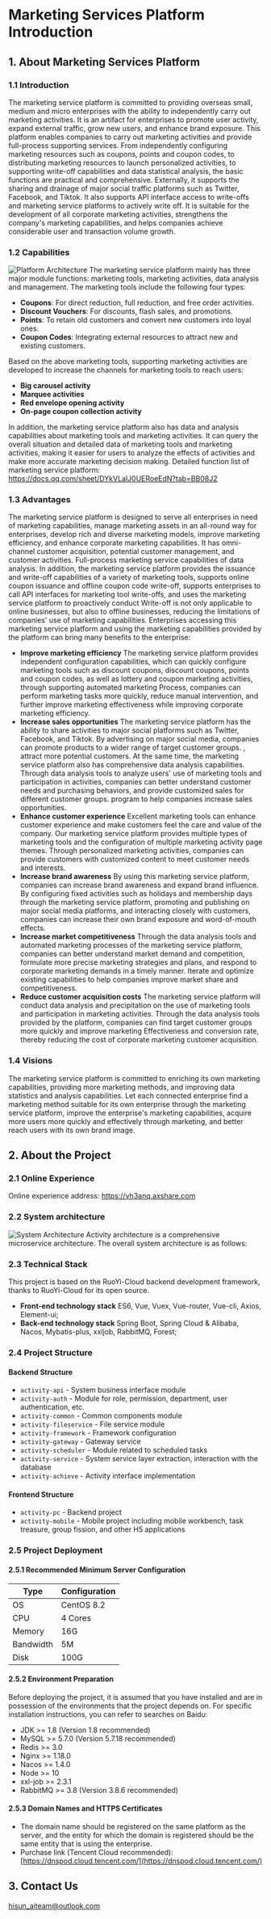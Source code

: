 # Marketing Services Platform Introduction

## 1. About Marketing Services Platform

### 1.1 Introduction
The marketing service platform is committed to providing overseas small, medium and micro enterprises with the ability to independently carry out marketing activities. It is an artifact for enterprises to promote user activity, expand external traffic, grow new users, and enhance brand exposure.
This platform enables companies to carry out marketing activities and provide full-process supporting services. From independently configuring marketing resources such as coupons, points and coupon codes, to distributing marketing resources to launch personalized activities, to supporting write-off capabilities and data statistical analysis, the basic functions are practical and comprehensive. Externally, it supports the sharing and drainage of major social traffic platforms such as Twitter, Facebook, and Tiktok. It also supports API interface access to write-offs and marketing service platforms to actively write off. It is suitable for the development of all corporate marketing activities, strengthens the company's marketing capabilities, and helps companies achieve considerable user and transaction volume growth.

### 1.2 Capabilities
![Platform Architecture](img/001.png)
The marketing service platform mainly has three major module functions: marketing tools, marketing activities, data analysis and management. The marketing tools include the following four types:
- **Coupons**: For direct reduction, full reduction, and free order activities.
- **Discount Vouchers**: For discounts, flash sales, and promotions.
- **Points**: To retain old customers and convert new customers into loyal ones.
- **Coupon Codes**: Integrating external resources to attract new and existing customers.

Based on the above marketing tools, supporting marketing activities are developed to increase the channels for marketing tools to reach users:
- **Big carousel activity**
- **Marquee activities**
- **Red envelope opening activity**
- **On-page coupon collection activity**

In addition, the marketing service platform also has data and analysis capabilities about marketing tools and marketing activities. It can query the overall situation and detailed data of marketing tools and marketing activities, making it easier for users to analyze the effects of activities and make more accurate marketing decision making.
Detailed function list of marketing service platform:
https://docs.qq.com/sheet/DYkVLalJ0UERoeEdN?tab=BB08J2

### 1.3 Advantages
The marketing service platform is designed to serve all enterprises in need of marketing capabilities, manage marketing assets in an all-round way for enterprises, develop rich and diverse marketing models, improve marketing efficiency, and enhance corporate marketing capabilities. It has omni-channel customer acquisition, potential customer management, and customer activities. Full-process marketing service capabilities of data analysis.
In addition, the marketing service platform provides the issuance and write-off capabilities of a variety of marketing tools, supports online coupon issuance and offline coupon code write-off, supports enterprises to call API interfaces for marketing tool write-offs, and uses the marketing service platform to proactively conduct Write-off is not only applicable to online businesses, but also to offline businesses, reducing the limitations of companies' use of marketing capabilities.
Enterprises accessing this marketing service platform and using the marketing capabilities provided by the platform can bring many benefits to the enterprise:
- **Improve marketing efficiency**
  The marketing service platform provides independent configuration capabilities, which can quickly configure marketing tools such as discount coupons, discount coupons, points and coupon codes, as well as lottery and coupon marketing activities, through supporting automated marketing Process, companies can perform marketing tasks more quickly, reduce manual intervention, and further improve marketing effectiveness while improving corporate marketing efficiency.
- **Increase sales opportunities**
  The marketing service platform has the ability to share activities to major social platforms such as Twitter, Facebook, and Tiktok. By advertising on major social media, companies can promote products to a wider range of target customer groups. , attract more potential customers. At the same time, the marketing service platform also has comprehensive data analysis capabilities. Through data analysis tools to analyze users' use of marketing tools and participation in activities, companies can better understand customer needs and purchasing behaviors, and provide customized sales for different customer groups. program to help companies increase sales opportunities.
- **Enhance customer experience**
  Excellent marketing tools can enhance customer experience and make customers feel the care and value of the company. Our marketing service platform provides multiple types of marketing tools and the configuration of multiple marketing activity page themes. Through personalized marketing activities, companies can provide customers with customized content to meet customer needs and interests.
- **Increase brand awareness**
  By using this marketing service platform, companies can increase brand awareness and expand brand influence. By configuring fixed activities such as holidays and membership days through the marketing service platform, promoting and publishing on major social media platforms, and interacting closely with customers, companies can increase their own brand exposure and word-of-mouth effects.
- **Increase market competitiveness**
  Through the data analysis tools and automated marketing processes of the marketing service platform, companies can better understand market demand and competition, formulate more precise marketing strategies and plans, and respond to corporate marketing demands in a timely manner. Iterate and optimize existing capabilities to help companies improve market share and competitiveness.
- **Reduce customer acquisition costs**
  The marketing service platform will conduct data analysis and precipitation on the use of marketing tools and participation in marketing activities. Through the data analysis tools provided by the platform, companies can find target customer groups more quickly and improve marketing Effectiveness and conversion rate, thereby reducing the cost of corporate marketing customer acquisition.

### 1.4 Visions
The marketing service platform is committed to enriching its own marketing capabilities, providing more marketing methods, and improving data statistics and analysis capabilities. Let each connected enterprise find a marketing method suitable for its own enterprise through the marketing service platform, improve the enterprise's marketing capabilities, acquire more users more quickly and effectively through marketing, and better reach users with its own brand image.


## 2. About the Project
### 2.1 Online Experience
Online experience address: https://vh3anq.axshare.com

### 2.2 System architecture
![System Architecture](img/002.png)
Activity architecture is a comprehensive microservice architecture. The overall system architecture is as follows:

### 2.3 Technical Stack
This project is based on the RuoYi-Cloud backend development framework, thanks to RuoYi-Cloud for its open source.
- **Front-end technology stack**
  ES6, Vue, Vuex, Vue-router, Vue-cli, Axios, Element-ui;
- **Back-end technology stack**
  Spring Boot, Spring Cloud & Alibaba, Nacos, Mybatis-plus, xxljob, RabbitMQ, Forest;

### 2.4 Project Structure

#### Backend Structure
- `activity-api` - System business interface module
- `activity-auth` - Module for role, permission, department, user authentication, etc.
- `activity-common` - Common components module
- `activity-fileservice` - File service module
- `activity-framework` - Framework configuration
- `activity-gateway` - Gateway service
- `activity-scheduler` - Module related to scheduled tasks
- `activity-service` - System service layer extraction, interaction with the database
- `activity-achieve` - Activity interface implementation

#### Frontend Structure
- `activity-pc` - Backend project
- `activity-mobile` - Mobile project including mobile workbench, task treasure, group fission, and other H5 applications

### 2.5 Project Deployment
#### 2.5.1 Recommended Minimum Server Configuration
| Type      | Configuration |
|-----------|---------------|
| OS        | CentOS 8.2    |
| CPU       | 4 Cores       |
| Memory    | 16G           |
| Bandwidth | 5M            |
| Disk      | 100G          |

#### 2.5.2 Environment Preparation
Before deploying the project, it is assumed that you have installed and are in possession of the environments that the project depends on. For specific installation instructions, you can refer to searches on Baidu:
- JDK >= 1.8 (Version 1.8 recommended)
- MySQL >= 5.7.0 (Version 5.7.18 recommended)
- Redis >= 3.0
- Nginx >= 1.18.0
- Nacos >= 1.4.0
- Node >= 10
- xxl-job >= 2.3.1
- RabbitMQ >= 3.8 (Version 3.8.6 recommended)

#### 2.5.3 Domain Names and HTTPS Certificates
- The domain name should be registered on the same platform as the server, and the entity for which the domain is registered should be the same entity that is using the enterprise.
- Purchase link (Tencent Cloud recommended): [https://dnspod.cloud.tencent.com/](https://dnspod.cloud.tencent.com/)

## 3. Contact Us
hisun_aiteam@outlook.com
